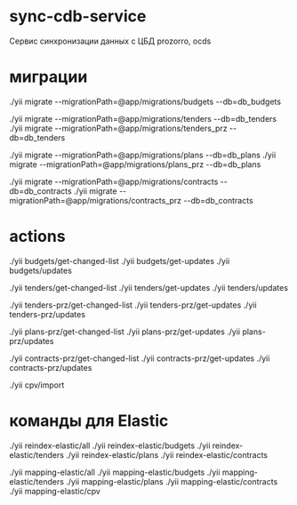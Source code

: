 # sync-cdb-service
Сервис синхронизации данных с ЦБД prozorro, ocds

# миграции
./yii migrate --migrationPath=@app/migrations/budgets --db=db_budgets

./yii migrate --migrationPath=@app/migrations/tenders --db=db_tenders
./yii migrate --migrationPath=@app/migrations/tenders_prz --db=db_tenders

./yii migrate --migrationPath=@app/migrations/plans --db=db_plans
./yii migrate --migrationPath=@app/migrations/plans_prz --db=db_plans

./yii migrate --migrationPath=@app/migrations/contracts --db=db_contracts
./yii migrate --migrationPath=@app/migrations/contracts_prz --db=db_contracts

# actions
./yii budgets/get-changed-list
./yii budgets/get-updates
./yii budgets/updates

./yii tenders/get-changed-list
./yii tenders/get-updates
./yii tenders/updates

./yii tenders-prz/get-changed-list
./yii tenders-prz/get-updates
./yii tenders-prz/updates

./yii plans-prz/get-changed-list
./yii plans-prz/get-updates
./yii plans-prz/updates

./yii contracts-prz/get-changed-list
./yii contracts-prz/get-updates
./yii contracts-prz/updates

./yii cpv/import


# команды для Elastic
./yii reindex-elastic/all
./yii reindex-elastic/budgets
./yii reindex-elastic/tenders
./yii reindex-elastic/plans
./yii reindex-elastic/contracts

./yii mapping-elastic/all
./yii mapping-elastic/budgets
./yii mapping-elastic/tenders
./yii mapping-elastic/plans
./yii mapping-elastic/contracts
./yii mapping-elastic/cpv